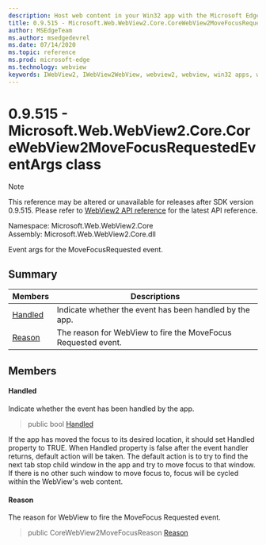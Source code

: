 ```yaml
---
description: Host web content in your Win32 app with the Microsoft Edge WebView2 control
title: 0.9.515 - Microsoft.Web.WebView2.Core.CoreWebView2MoveFocusRequestedEventArgs
author: MSEdgeTeam
ms.author: msedgedevrel
ms.date: 07/14/2020
ms.topic: reference
ms.prod: microsoft-edge
ms.technology: webview
keywords: IWebView2, IWebView2WebView, webview2, webview, win32 apps, win32, edge, ICoreWebView2, ICoreWebView2Controller, browser control, edge html
---
```


# 0.9.515 - Microsoft.Web.WebView2.Core.CoreWebView2MoveFocusRequestedEventArgs class 

> [!NOTE]
> This reference may be altered or unavailable for releases after SDK version 0.9.515. Please refer to [WebView2 API reference](../../../webview2-api-reference.md) for the latest API reference.

Namespace: Microsoft.Web.WebView2.Core\
Assembly: Microsoft.Web.WebView2.Core.dll

Event args for the MoveFocusRequested event.

## Summary

 Members                        | Descriptions
--------------------------------|---------------------------------------------
[Handled](#handled) | Indicate whether the event has been handled by the app.
[Reason](#reason) | The reason for WebView to fire the MoveFocus Requested event.

## Members

#### Handled 

Indicate whether the event has been handled by the app.

> public bool [Handled](#handled)

If the app has moved the focus to its desired location, it should set Handled property to TRUE. When Handled property is false after the event handler returns, default action will be taken. The default action is to try to find the next tab stop child window in the app and try to move focus to that window. If there is no other such window to move focus to, focus will be cycled within the WebView's web content.

#### Reason 

The reason for WebView to fire the MoveFocus Requested event.

> public CoreWebView2MoveFocusReason [Reason](#reason)

